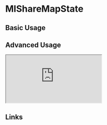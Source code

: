 # MIShareMapState

## Basic Usage


## Advanced Usage

<iframe
  id="iframe--core-maplibremap--style-change-config"
  title="Style Change Config"
  src="https://mapcomponents.github.io/react-map-components-maplibre/iframe.html?viewMode=story&amp;id=mapcomponents-mlsharemapstate--example-config"
  allowfullscreen=""
  loading="lazy"
  style={{ width: "100%", height: "500px", border: "0px none" }}
></iframe>

## Links